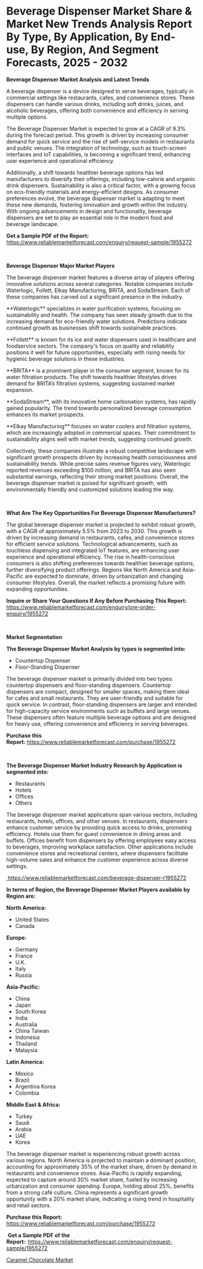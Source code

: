 <p><h1>Beverage Dispenser Market Share & Market New Trends Analysis Report By Type, By Application, By End-use, By Region, And Segment Forecasts, 2025 - 2032</h1></p><p><strong>Beverage Dispenser Market Analysis and Latest Trends</strong></p>
<p><p>A beverage dispenser is a device designed to serve beverages, typically in commercial settings like restaurants, cafes, and convenience stores. These dispensers can handle various drinks, including soft drinks, juices, and alcoholic beverages, offering both convenience and efficiency in serving multiple options.</p><p>The Beverage Dispenser Market is expected to grow at a CAGR of 9.3% during the forecast period. This growth is driven by increasing consumer demand for quick service and the rise of self-service models in restaurants and public venues. The integration of technology, such as touch-screen interfaces and IoT capabilities, is becoming a significant trend, enhancing user experience and operational efficiency.</p><p>Additionally, a shift towards healthier beverage options has led manufacturers to diversify their offerings, including low-calorie and organic drink dispensers. Sustainability is also a critical factor, with a growing focus on eco-friendly materials and energy-efficient designs. As consumer preferences evolve, the beverage dispenser market is adapting to meet these new demands, fostering innovation and growth within the industry. With ongoing advancements in design and functionality, beverage dispensers are set to play an essential role in the modern food and beverage landscape.</p></p>
<p><strong>Get a Sample PDF of the Report:&nbsp;</strong> <a href="https://www.reliablemarketforecast.com/enquiry/request-sample/1955272?utm_campaign=2316&utm_medium=2&utm_source=Github&utm_content=ia&utm_term=07042025&utm_id=beverage-dispenser">https://www.reliablemarketforecast.com/enquiry/request-sample/1955272</a></p>
<p>&nbsp;</p>
<p><strong>Beverage Dispenser Major Market Players</strong></p>
<p><p>The beverage dispenser market features a diverse array of players offering innovative solutions across several categories. Notable companies include Waterlogic, Follett, Elkay Manufacturing, BRITA, and SodaStream. Each of these companies has carved out a significant presence in the industry.</p><p>**Waterlogic** specializes in water purification systems, focusing on sustainability and health. The company has seen steady growth due to the increasing demand for eco-friendly water solutions. Predictions indicate continued growth as businesses shift towards sustainable practices.</p><p>**Follett** is known for its ice and water dispensers used in healthcare and foodservice sectors. The company's focus on quality and reliability positions it well for future opportunities, especially with rising needs for hygienic beverage solutions in these industries.</p><p>**BRITA** is a prominent player in the consumer segment, known for its water filtration products. The shift towards healthier lifestyles drives demand for BRITA’s filtration systems, suggesting sustained market expansion.</p><p>**SodaStream**, with its innovative home carbonation systems, has rapidly gained popularity. The trend towards personalized beverage consumption enhances its market prospects.</p><p>**Elkay Manufacturing** focuses on water coolers and filtration systems, which are increasingly adopted in commercial spaces. Their commitment to sustainability aligns well with market trends, suggesting continued growth.</p><p>Collectively, these companies illustrate a robust competitive landscape with significant growth prospects driven by increasing health consciousness and sustainability trends. While precise sales revenue figures vary, Waterlogic reported revenues exceeding $100 million, and BRITA has also seen substantial earnings, reflecting their strong market positions. Overall, the beverage dispenser market is poised for significant growth, with environmentally friendly and customized solutions leading the way.</p></p>
<p>&nbsp;</p>
<p><strong>What Are The Key Opportunities For Beverage Dispenser Manufacturers?</strong></p>
<p><p>The global beverage dispenser market is projected to exhibit robust growth, with a CAGR of approximately 5.5% from 2023 to 2030. This growth is driven by increasing demand in restaurants, cafes, and convenience stores for efficient service solutions. Technological advancements, such as touchless dispensing and integrated IoT features, are enhancing user experience and operational efficiency. The rise in health-conscious consumers is also shifting preferences towards healthier beverage options, further diversifying product offerings. Regions like North America and Asia-Pacific are expected to dominate, driven by urbanization and changing consumer lifestyles. Overall, the market reflects a promising future with expanding opportunities.</p></p>
<p><strong>Inquire or Share Your Questions If Any Before Purchasing This Report:</strong> <a href="https://www.reliablemarketforecast.com/enquiry/pre-order-enquiry/1955272?utm_campaign=2316&utm_medium=2&utm_source=Github&utm_content=ia&utm_term=07042025&utm_id=beverage-dispenser">https://www.reliablemarketforecast.com/enquiry/pre-order-enquiry/1955272</a></p>
<p>&nbsp;</p>
<p><strong>Market Segmentation</strong></p>
<p><strong>The Beverage Dispenser Market Analysis by types is segmented into:</strong></p>
<p><ul><li>Countertop Dispenser</li><li>Floor–Standing Dispenser</li></ul></p>
<p><p>The beverage dispenser market is primarily divided into two types: countertop dispensers and floor-standing dispensers. Countertop dispensers are compact, designed for smaller spaces, making them ideal for cafes and small restaurants. They are user-friendly and suitable for quick service. In contrast, floor-standing dispensers are larger and intended for high-capacity service environments such as buffets and large venues. These dispensers often feature multiple beverage options and are designed for heavy use, offering convenience and efficiency in serving beverages.</p></p>
<p><strong>Purchase this Report:&nbsp;</strong><a href="https://www.reliablemarketforecast.com/purchase/1955272?utm_campaign=2316&utm_medium=2&utm_source=Github&utm_content=ia&utm_term=07042025&utm_id=beverage-dispenser">https://www.reliablemarketforecast.com/purchase/1955272</a></p>
<p>&nbsp;</p>
<p><strong>The Beverage Dispenser Market Industry Research by Application is segmented into:</strong></p>
<p><ul><li>Restaurants</li><li>Hotels</li><li>Offices</li><li>Others</li></ul></p>
<p><p>The beverage dispenser market applications span various sectors, including restaurants, hotels, offices, and other venues. In restaurants, dispensers enhance customer service by providing quick access to drinks, promoting efficiency. Hotels use them for guest convenience in dining areas and buffets. Offices benefit from dispensers by offering employees easy access to beverages, improving workplace satisfaction. Other applications include convenience stores and recreational centers, where dispensers facilitate high-volume sales and enhance the customer experience across diverse settings.</p></p>
<p><a href="https://www.reliablemarketforecast.com/beverage-dispenser-r1955272?utm_campaign=2316&utm_medium=2&utm_source=Github&utm_content=ia&utm_term=07042025&utm_id=beverage-dispenser">&nbsp;https://www.reliablemarketforecast.com/beverage-dispenser-r1955272</a></p>
<p><strong>In terms of Region, the Beverage Dispenser Market Players available by Region are:</strong></p>
<p>
    <p> <strong> North America: </strong>
        <ul>
            <li>United States</li>
            <li>Canada</li>
        </ul>
        </p> 
    <p> <strong> Europe: </strong>
        <ul>
            <li>Germany</li>
            <li>France</li>
            <li>U.K.</li>
            <li>Italy</li>
            <li>Russia</li>
        </ul>
        </p> 
    <p> <strong> Asia-Pacific: </strong>
        <ul>
            <li>China</li>
            <li>Japan</li>
            <li>South Korea</li>
            <li>India</li>
            <li>Australia</li>
            <li>China Taiwan</li>
            <li>Indonesia</li>
            <li>Thailand</li>
            <li>Malaysia</li>
        </ul>
        </p> 
    <p> <strong> Latin America: </strong>
        <ul>
            <li>Mexico</li>
            <li>Brazil</li>
            <li>Argentina Korea</li>
            <li>Colombia</li>
        </ul>
        </p> 
    <p> <strong> Middle East & Africa: </strong>
        <ul>
            <li>Turkey</li>
            <li>Saudi</li>
            <li>Arabia</li>
            <li>UAE</li>
            <li>Korea</li>
        </ul>
    </p>
    </p>
<p><p>The beverage dispenser market is experiencing robust growth across various regions. North America is projected to maintain a dominant position, accounting for approximately 35% of the market share, driven by demand in restaurants and convenience stores. Asia-Pacific is rapidly expanding, expected to capture around 30% market share, fueled by increasing urbanization and consumer spending. Europe, holding about 25%, benefits from a strong café culture. China represents a significant growth opportunity with a 20% market share, indicating a rising trend in hospitality and retail sectors.</p></p>
<p><strong>Purchase this Report: </strong><a href="https://www.reliablemarketforecast.com/purchase/1955272?utm_campaign=2316&utm_medium=2&utm_source=Github&utm_content=ia&utm_term=07042025&utm_id=beverage-dispenser">https://www.reliablemarketforecast.com/purchase/1955272</a></p>
<p>&nbsp;<strong>Get a Sample PDF of the Report:&nbsp;&nbsp;</strong><a href="https://www.reliablemarketforecast.com/enquiry/request-sample/1955272?utm_campaign=2316&utm_medium=2&utm_source=Github&utm_content=ia&utm_term=07042025&utm_id=beverage-dispenser">https://www.reliablemarketforecast.com/enquiry/request-sample/1955272</a></p>
<p><strong></strong></p>
<p><p><a href="https://github.com/bensemilia864/Market-Research-Report-List-1/blob/main/caramel-chocolate-market.md?utm_campaign=2316&utm_medium=2&utm_source=Github&utm_content=ia&utm_term=07042025&utm_id=beverage-dispenser">Caramel Chocolate Market</a></p></p>